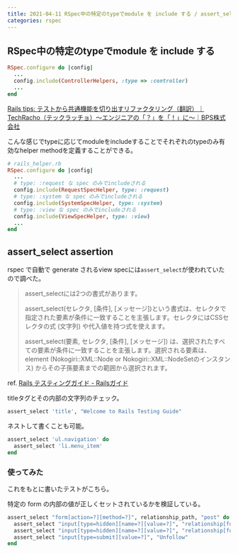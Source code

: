 ```yaml
---
title: 2021-04-11 RSpec中の特定のtypeでmodule を include する / assert_select assertion
categories: rspec
---
```


## RSpec中の特定のtypeでmodule を include する

```rb
RSpec.configure do |config|
  ...
  config.include(ControllerHelpers, :type => :controller)
  ...
end
```

[Rails tips: テストから共通機能を切り出すリファクタリング（翻訳）｜TechRacho（テックラッチョ）〜エンジニアの「？」を「！」に〜｜BPS株式会社](https://techracho.bpsinc.jp/hachi8833/2018_04_17/54695)

こんな感じでtypeに応じてmoduleをincludeすることでそれぞれのtypeのみ有効なhelper methodを定義することができる。

```rb
# rails_helper.rb
RSpec.configure do |config|
  ...
  # type: :request な spec のみでincludeされる
  config.include(RequestSpecHelper, type: :request)
  # type: :system な spec のみでincludeされる
  config.include(SystemSpecHelper, type: :system)
  # type: :view な spec のみでincludeされる
  config.include(ViewSpecHelper, type: :view)
  ...
end
```

## assert_select assertion

rspec で自動で generate されるview specには`assert_select`が使われていたので調べた。

> assert_selectには2つの書式があります。
>
> assert_select(セレクタ, [条件], [メッセージ])という書式は、セレクタで指定された要素が条件に一致することを主張します。セレクタにはCSSセレクタの式 (文字列) や代入値を持つ式を使えます。
>
> assert_select(要素, セレクタ, [条件], [メッセージ]) は、選択されたすべての要素が条件に一致することを主張します。選択される要素は、element (Nokogiri::XML::Node or Nokogiri::XML::NodeSetのインスタンス) からその子孫要素までの範囲から選択されます。

ref. [Rails テスティングガイド - Railsガイド](https://railsguides.jp/testing.html)

titleタグとその内部の文字列のチェック。

```rb
assert_select 'title', "Welcome to Rails Testing Guide"
```

ネストして書くことも可能。

```rb
assert_select 'ul.navigation' do
  assert_select 'li.menu_item'
end
```

### 使ってみた

これをもとに書いたテストがこちら。

特定の form の内部の値が正しくセットされているかを検証している。

```rb
assert_select "form[action=?][method=?]", relationship_path, "post" do
  assert_select "input[type=hidden][name=?][value=?]", "relationship[follower_id]", @login_user.id.to_s
  assert_select "input[type=hidden][name=?][value=?]", "relationship[followed_id]", @user.id.to_s
  assert_select "input[type=submit][value=?]", "Unfollow"
end
```
